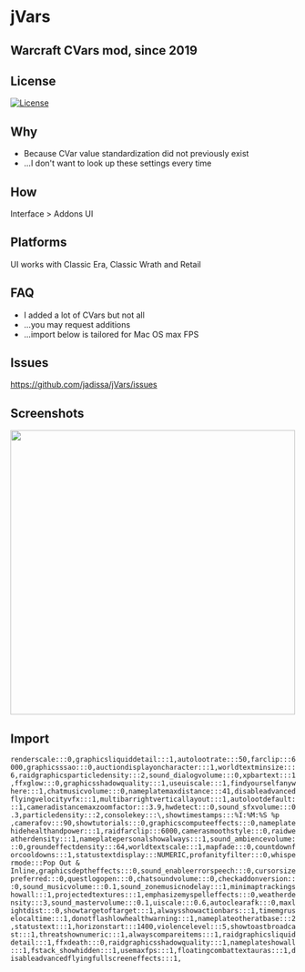 # jVars
## Warcraft CVars mod, since 2019

## License
[![License](https://img.shields.io/badge/license-GPL-blue)](LICENSE)

## Why
- Because CVar value standardization did not previously exist
- ...I don't want to look up these settings every time 

## How
Interface > Addons UI

## Platforms
UI works with Classic Era, Classic Wrath and Retail

## FAQ
- I added a lot of CVars but not all
- ...you may request additions
- ...import below is tailored for Mac OS max FPS

## Issues
https://github.com/jadissa/jVars/issues

## Screenshots
<p float="left">
  <img src="IMG_3863.jpg" width="500" /> 
</p>

## Import
`renderscale:::0,graphicsliquiddetail:::1,autolootrate:::50,farclip:::6000,graphicsssao:::0,auctiondisplayoncharacter:::1,worldtextminsize:::6,raidgraphicsparticledensity:::2,sound_dialogvolume:::0,xpbartext:::1,ffxglow:::0,graphicsshadowquality:::1,useuiscale:::1,findyourselfanywhere:::1,chatmusicvolume:::0,nameplatemaxdistance:::41,disableadvancedflyingvelocityvfx:::1,multibarrightverticallayout:::1,autolootdefault:::1,cameradistancemaxzoomfactor:::3.9,hwdetect:::0,sound_sfxvolume:::0.3,particledensity:::2,consolekey:::\,showtimestamps:::%I:%M:%S %p ,camerafov:::90,showtutorials:::0,graphicscomputeeffects:::0,nameplatehidehealthandpower:::1,raidfarclip:::6000,camerasmoothstyle:::0,raidweatherdensity:::1,nameplatepersonalshowalways:::1,sound_ambiencevolume:::0,groundeffectdensity:::64,worldtextscale:::1,mapfade:::0,countdownforcooldowns:::1,statustextdisplay:::NUMERIC,profanityfilter:::0,whispermode:::Pop Out & Inline,graphicsdeptheffects:::0,sound_enableerrorspeech:::0,cursorsizepreferred:::0,questlogopen:::0,chatsoundvolume:::0,checkaddonversion:::0,sound_musicvolume:::0.1,sound_zonemusicnodelay:::1,minimaptrackingshowall:::1,projectedtextures:::1,emphasizemyspelleffects:::0,weatherdensity:::3,sound_mastervolume:::0.1,uiscale:::0.6,autoclearafk:::0,maxlightdist:::0,showtargetoftarget:::1,alwaysshowactionbars:::1,timemgruselocaltime:::1,donotflashlowhealthwarning:::1,nameplateotheratbase:::2,statustext:::1,horizonstart:::1400,violencelevel:::5,showtoastbroadcast:::1,threatshownumeric:::1,alwayscompareitems:::1,raidgraphicsliquiddetail:::1,ffxdeath:::0,raidgraphicsshadowquality:::1,nameplateshowall:::1,fstack_showhidden:::1,usemaxfps:::1,floatingcombattextauras:::1,disableadvancedflyingfullscreeneffects:::1,`